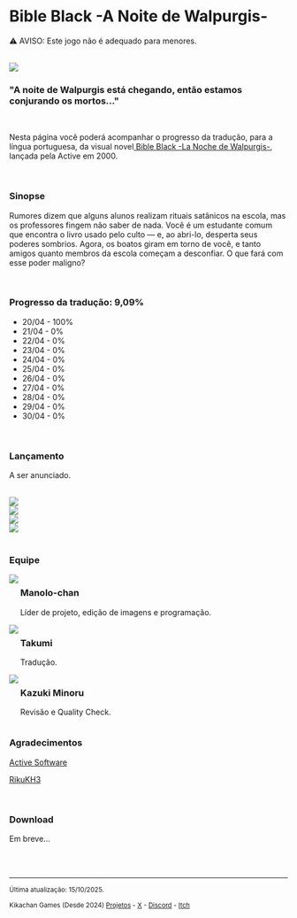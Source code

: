 <h1>Bible Black -A Noite de Walpurgis-</h1>

<p>⚠️ AVISO: Este jogo não é adequado para menores.</p> <br/>
<img src="https://kikachangames.github.io/bible-black/img/bb.jpg">

<h3>"A noite de Walpurgis está chegando, então estamos conjurando os mortos..."</h3>
<br/>

<p>Nesta página você poderá acompanhar o progresso da tradução, para a língua portuguesa, da visual novel<a href="https://vndb.org/v9" target="_blank"> Bible Black -La Noche de Walpurgis-</a>, lançada pela Active em 2000.</p>
<br/>

<h3>Sinopse</h3>
<p>Rumores dizem que alguns alunos realizam rituais satânicos na escola, mas os professores fingem não saber de nada. Você é um estudante comum que encontra o livro usado pelo culto — e, ao abri-lo, desperta seus poderes sombrios. Agora, os boatos giram em torno de você, e tanto amigos quanto membros da escola começam a desconfiar. O que fará com esse poder maligno?</p>
<br/>

<h3>Progresso da tradução: 9,09%</h3>

<ul>
    <li>20/04 - 100%</li>
    <li>21/04 - 0%</li>
    <li>22/04 - 0%</li>
    <li>23/04 - 0%</li>
    <li>24/04 - 0%</li>
    <li>25/04 - 0%</li>
    <li>26/04 - 0%</li>
    <li>27/04 - 0%</li>
    <li>28/04 - 0%</li>
    <li>29/04 - 0%</li>
    <li>30/04 - 0%</li>
</ul>
<br/>
<h3>Lançamento</h3>
<p>A ser anunciado.</p>
<br/>

<img src="https://kikachangames.github.io/bible-black/img/1.png">
<br/>
<img src="https://kikachangames.github.io/bible-black/img/2.png">
<br/>
<img src="https://kikachangames.github.io/bible-black/img/4.png">
<br/>
<img src="https://kikachangames.github.io/bible-black/img/3.png">
<br/>
<br/>

<h3>Equipe</h3>
<div>
<div style="display:inline-block;vertical-align:top;">
<img src="https://kikachangames.github.io/air/manolo.png">
</div>
<div style="display:inline-block;">
<h3>Manolo-chan</h3>
  <p>Líder de projeto, edição de imagens e programação.</p>
</div>
  <br/>

<div style="display:inline-block;vertical-align:top;">
<img src="https://kikachangames.github.io/projetos/img/takumi.png">
</div>
<div style="display:inline-block;">
  <h3>Takumi</h3>
    <p>Tradução.</p>
</div>
<br/>

<div style="display:inline-block;vertical-align:top;">
<img src="https://kikachangames.github.io/moon/kazuki.png">
  </div>
<div style="display:inline-block;">
  <h3>Kazuki Minoru</h3>
   <p>Revisão e Quality Check.</p>
</div>
<br/>


<h3>Agradecimentos</h3>
<p><a href="http://web.archive.org/web/20050211030741/http://www.active-soft.jp/" target="_blank">Active Software</a></p>
<p><a href="https://github.com/RikuKH3/bblack_transkit" target="_blank">RikuKH3</a></p>
<br/>

<h3>Download</h3>
<p>Em breve...</p>

<br/>
<br/>


<hr>
<p><small>Última atualização: 15/10/2025.</small></p>
<p><small>Kikachan Games (Desde 2024) <a href="https://kikachangames.github.io/projetos/">Projetos</a> - <a href="https://twitter.com/kikachangames/" target="_blank">X</a> - <a href="https://discord.gg/jsm8yKtu2E" target="_blank">Discord</a> - <a href="https://kikachan-games.itch.io/" target="_blank">Itch</a></small></p>



